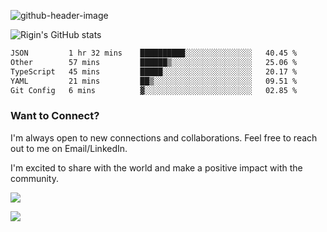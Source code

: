 
![github-header-image](https://github.com/riginoommen/riginoommen/assets/3840244/889cae65-df55-4cda-86cc-bf21bf1f2e96)

![Rigin's GitHub stats](https://github-readme-stats.vercel.app/api?username=riginoommen\&show_icons=true\&show=reviews,discussions_started,discussions_answered,prs_merged,prs_merged_percentage)


<!--START_SECTION:waka-->

```txt
JSON         1 hr 32 mins    ██████████░░░░░░░░░░░░░░░   40.45 %
Other        57 mins         ██████▒░░░░░░░░░░░░░░░░░░   25.06 %
TypeScript   45 mins         █████░░░░░░░░░░░░░░░░░░░░   20.17 %
YAML         21 mins         ██▒░░░░░░░░░░░░░░░░░░░░░░   09.51 %
Git Config   6 mins          ▓░░░░░░░░░░░░░░░░░░░░░░░░   02.85 %
```

<!--END_SECTION:waka-->

### Want to Connect?

I'm always open to new connections and collaborations. Feel free to reach out to me on Email/LinkedIn.

I'm excited to share with the world and make a positive impact with the community.

![](https://komarev.com/ghpvc/?username=riginoommen)

![](https://hit.yhype.me/github/profile?user_id=3840244)

